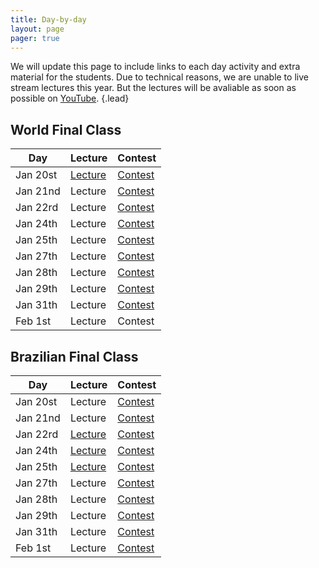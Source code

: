 ```yaml
---
title: Day-by-day
layout: page
pager: true
---
```


We will update this page to include links to each day activity and extra material for the students. Due to technical reasons, we are unable to live stream lectures this year. But the lectures will be avaliable as soon as possible on [YouTube](https://www.youtube.com/c/UnicampIC).
{.lead}

## World Final Class

Day      | Lecture | Contest
---------|---------|--------
Jan 20st | [Lecture](https://www.youtube.com/watch?v=Xrw0OWWKyE4) | [Contest](https://codeforces.com/group/Ohoz9kAFjS/contests)
Jan 21nd | Lecture | [Contest](https://codeforces.com/group/Ohoz9kAFjS/contests)
Jan 22rd | Lecture | [Contest](https://codeforces.com/group/Ohoz9kAFjS/contests)
Jan 24th | Lecture | [Contest](https://codeforces.com/group/Ohoz9kAFjS/contests)
Jan 25th | Lecture | [Contest](https://codeforces.com/group/Ohoz9kAFjS/contests)
Jan 27th | Lecture | [Contest](https://codeforces.com/group/Ohoz9kAFjS/contests)
Jan 28th | Lecture | [Contest](https://codeforces.com/group/Ohoz9kAFjS/contests)
Jan 29th | Lecture | [Contest](https://codeforces.com/group/Ohoz9kAFjS/contests)
Jan 31th | Lecture | [Contest](https://codeforces.com/group/Ohoz9kAFjS/contests)
Feb 1st  | Lecture | Contest

<!-- Remote participants can subscribe at this [link](https://docs.google.com/forms/d/e/1FAIpQLSfL7jxcfCOFS3b1BxaE82qzcRHSIZtHOrwOJC-_gkRegfR_cg/viewform). -->

## Brazilian Final Class

Day      | Lecture | Contest
---------|---------|--------
Jan 20st | Lecture | [Contest](https://codeforces.com/gym/102428)
Jan 21nd | Lecture | [Contest](https://vjudge.net/contest/353194)
Jan 22rd | [Lecture](lecture-b/20200122.pdf) | [Contest](https://vjudge.net/contest/353364)
Jan 24th | [Lecture](lecture-b/20200124_25.pdf) | [Contest](https://vjudge.net/contest/353598)
Jan 25th | [Lecture](lecture-b/20200124_25.pdf) | [Contest](https://vjudge.net/contest/353698)
Jan 27th | Lecture | [Contest](https://codeforces.com/group/NTEJ3kWgR3/contests)
Jan 28th | Lecture | [Contest](https://codeforces.com/group/NTEJ3kWgR3/contests)
Jan 29th | Lecture | [Contest](https://codeforces.com/group/NTEJ3kWgR3/contests)
Jan 31th | Lecture | [Contest](https://vjudge.net/contest/354515)
Feb 1st  | Lecture | [Contest](https://vjudge.net/contest/354794)
